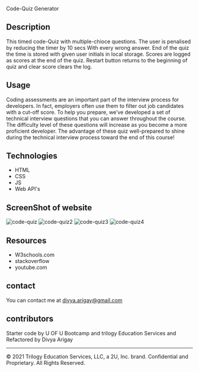 Code-Quiz Generator

## Description
This timed code-Quiz with multiple-chioce questions. The user is penalised by reducing the timer by 10 secs With every wrong answer. End of the quiz the time is stored with given user initials in local storage. Scores are logged as scores at the end of the quiz.
Restart button returns to the beginning of quiz and clear score clears the log.


## Usage
Coding assessments are an important part of the interview process for developers. In fact, employers often use them to filter out job candidates with a cut-off score. To help you prepare, we’ve developed a set of technical interview questions that you can answer throughout the course. The difficulty level of these questions will increase as you become a more proficient developer. The advantage of these quiz well-prepared to shine during the technical interview process toward the end of this course!


## Technologies
- HTML
- CSS
- JS
- Web API's

## ScreenShot of website


![code-quiz](https://user-images.githubusercontent.com/94805706/149716658-239a1e6c-67ab-4288-952d-6adc751694d7.jpg)
![code-quiz2](https://user-images.githubusercontent.com/94805706/149716659-1d1ad0ab-4741-468c-b225-2ec528cc34f0.jpg)
![code-quiz3](https://user-images.githubusercontent.com/94805706/149716661-85decfb3-0390-41e2-b94f-d62d9d3a5743.jpg)
![code-quiz4](https://user-images.githubusercontent.com/94805706/149716663-f1855878-f568-47b4-a84c-8bef1d493861.jpg)


## Resources
- W3schools.com
- stackoverflow
- youtube.com

## contact
You can contact me at divya.arigay@gmail.com

## contributors
Starter code by U OF U Bootcamp and trilogy Education Services and Refactored by Divya Arigay

- - -
© 2021 Trilogy Education Services, LLC, a 2U, Inc. brand. Confidential and Proprietary. All Rights Reserved.
